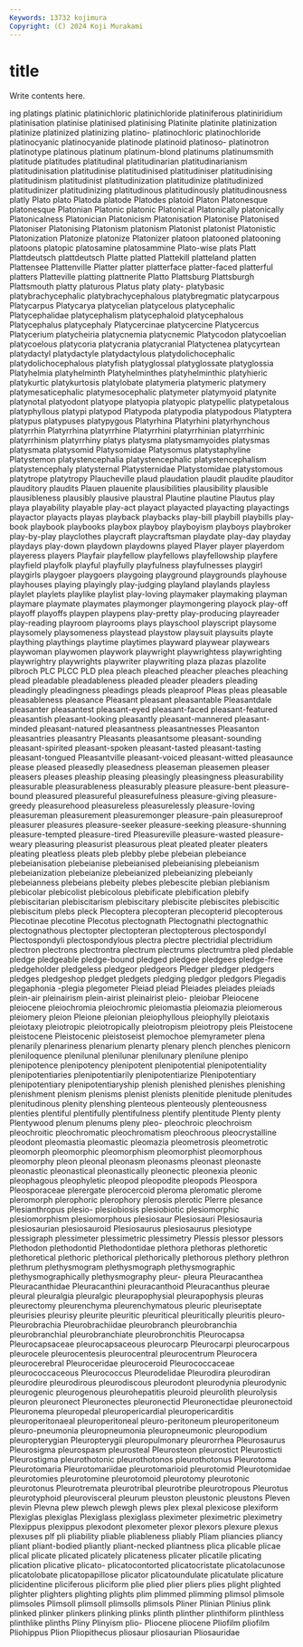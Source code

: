 ```yaml
---
Keywords: 13732 kojimura
Copyright: (C) 2024 Koji Murakami
---
```


# title

Write contents here.



ing platings platinic platinichloric platinichloride platiniferous platiniridium
platinisation platinise platinised platinising Platinite platinite platinization platinize platinized platinizing
platino- platinochloric platinochloride platinocyanic platinocyanide platinode platinoid platinoso- platinotron platinotype
platinous platinum platinum-blond platinums platinumsmith platitude platitudes platitudinal platitudinarian platitudinarianism
platitudinisation platitudinise platitudinised platitudiniser platitudinising platitudinism platitudinist platitudinization platitudinize platitudinized
platitudinizer platitudinizing platitudinous platitudinously platitudinousness platly Plato plato Platoda platode
Platodes platoid Platon Platonesque platonesque Platonian Platonic platonic Platonical Platonically
platonically Platonicalness Platonician Platonicism Platonisation Platonise Platonised Platoniser Platonising Platonism
platonism Platonist platonist Platonistic Platonization Platonize platonize Platonizer platoon platooned
platooning platoons platopic platosamine platosammine Plato-wise plats Platt Plattdeutsch plattdeutsch
Platte platted Plattekill platteland platten Plattensee Plattenville Platter platter platterface
platter-faced platterful platters Platteville platting plattnerite Platto Plattsburg Plattsburgh Plattsmouth
platty platurous Platus platy platy- platybasic platybrachycephalic platybrachycephalous platybregmatic platycarpous
Platycarpus Platycarya platycelian platycelous platycephalic Platycephalidae platycephalism platycephaloid platycephalous Platycephalus
platycephaly Platycercinae platycercine Platycercus Platycerium platycheiria platycnemia platycnemic Platycodon platycoelian
platycoelous platycoria platycrania platycranial Platyctenea platycyrtean platydactyl platydactyle platydactylous platydolichocephalic
platydolichocephalous platyfish platyglossal platyglossate platyglossia Platyhelmia platyhelminth Platyhelminthes platyhelminthic platyhieric
platykurtic platykurtosis platylobate platymeria platymeric platymery platymesaticephalic platymesocephalic platymeter platymyoid
platynite platynotal platyodont platyope platyopia platyopic platypellic platypetalous platyphyllous platypi
platypod Platypoda platypodia platypodous Platyptera platypus platypuses platypygous Platyrhina Platyrhini
platyrhynchous platyrrhin Platyrrhina platyrrhine Platyrrhini platyrrhinian platyrrhinic platyrrhinism platyrrhiny platys
platysma platysmamyoides platysmas platysmata platysomid Platysomidae Platysomus platystaphyline Platystemon platystencephalia
platystencephalic platystencephalism platystencephaly platysternal Platysternidae Platystomidae platystomous platytrope platytropy Plaucheville
plaud plaudation plaudit plaudite plauditor plauditory plaudits Plauen plauenite plausibilities
plausibility plausible plausibleness plausibly plausive plaustral Plautine plautine Plautus play
playa playability playable play-act playact playacted playacting playactings playactor playacts
playas playback playbacks play-bill playbill playbills play-book playbook playbooks playbox
playboy playboyism playboys playbroker play-by-play playclothes playcraft playcraftsman playdate play-day
playday playdays play-down playdown playdowns played Player player playerdom playeress
players Playfair playfellow playfellows playfellowship playfere playfield playfolk playful playfully
playfulness playfulnesses playgirl playgirls playgoer playgoers playgoing playground playgrounds playhouse
playhouses playing playingly play-judging playland playlands playless playlet playlets playlike
playlist play-loving playmaker playmaking playman playmare playmate playmates playmonger playmongering
playock play-off playoff playoffs playpen playpens play-pretty play-producing playreader play-reading
playroom playrooms plays playschool playscript playsome playsomely playsomeness playstead playstow
playsuit playsuits playte plaything playthings playtime playtimes playward playwear playwears
playwoman playwomen playwork playwright playwrightess playwrighting playwrightry playwrights playwriter playwriting
plaza plazas plazolite plbroch PLC PLCC PLD plea pleach pleached
pleacher pleaches pleaching plead pleadable pleadableness pleaded pleader pleaders pleading
pleadingly pleadingness pleadings pleads pleaproof Pleas pleas pleasable pleasableness pleasance
Pleasant pleasant pleasantable Pleasantdale pleasanter pleasantest pleasant-eyed pleasant-faced pleasant-featured pleasantish
pleasant-looking pleasantly pleasant-mannered pleasant-minded pleasant-natured pleasantness pleasantnesses Pleasanton pleasantries pleasantry
Pleasants pleasantsome pleasant-sounding pleasant-spirited pleasant-spoken pleasant-tasted pleasant-tasting pleasant-tongued Pleasantville pleasant-voiced
pleasant-witted pleasaunce please pleased pleasedly pleasedness pleaseman pleasemen pleaser pleasers
pleases pleaship pleasing pleasingly pleasingness pleasurability pleasurable pleasurableness pleasurably pleasure
pleasure-bent pleasure-bound pleasured pleasureful pleasurefulness pleasure-giving pleasure-greedy pleasurehood pleasureless pleasurelessly
pleasure-loving pleasureman pleasurement pleasuremonger pleasure-pain pleasureproof pleasurer pleasures pleasure-seeker pleasure-seeking
pleasure-shunning pleasure-tempted pleasure-tired Pleasureville pleasure-wasted pleasure-weary pleasuring pleasurist pleasurous pleat
pleated pleater pleaters pleating pleatless pleats pleb plebby plebe plebeian
plebeiance plebeianisation plebeianise plebeianised plebeianising plebeianism plebeianization plebeianize plebeianized plebeianizing
plebeianly plebeianness plebeians plebeity plebes plebescite plebian plebianism plebicolar plebicolist
plebicolous plebificate plebification plebify plebiscitarian plebiscitarism plebiscitary plebiscite plebiscites plebiscitic
plebiscitum plebs pleck Plecoptera plecopteran plecopterid plecopterous Plecotinae plecotine Plecotus
plectognath Plectognathi plectognathic plectognathous plectopter plectopteran plectopterous plectospondyl Plectospondyli plectospondylous
plectra plectre plectridial plectridium plectron plectrons plectrontra plectrum plectrums plectrumtra
pled pledable pledge pledgeable pledge-bound pledged pledgee pledgees pledge-free pledgeholder
pledgeless pledgeor pledgeors Pledger pledger pledgers pledges pledgeshop pledget pledgets
pledging pledgor pledgors Plegadis plegaphonia -plegia plegometer Pleiad pleiad Pleiades
pleiades pleiads plein-air pleinairism plein-airist pleinairist pleio- pleiobar Pleiocene pleiocene
pleiochromia pleiochromic pleiomastia pleiomazia pleiomerous pleiomery pleion Pleione pleionian pleiophyllous
pleiophylly pleiotaxis pleiotaxy pleiotropic pleiotropically pleiotropism pleiotropy pleis Pleistocene pleistocene
Pleistocenic pleistoseist plemochoe plemyrameter plena plenarily plenariness plenarium plenarty plenary
plench plenches plenicorn pleniloquence plenilunal plenilunar plenilunary plenilune plenipo plenipotence
plenipotency plenipotent plenipotential plenipotentiality plenipotentiaries plenipotentiarily plenipotentiarize Plenipotentiary plenipotentiary plenipotentiaryship
plenish plenished plenishes plenishing plenishment plenism plenisms plenist plenists plenitide
plenitude plenitudes plenitudinous plenity plenshing plenteous plenteously plenteousness plenties plentiful
plentifully plentifulness plentify plentitude Plenty plenty Plentywood plenum plenums pleny
pleo- pleochroic pleochroism pleochroitic pleochromatic pleochromatism pleochroous pleocrystalline pleodont pleomastia
pleomastic pleomazia pleometrosis pleometrotic pleomorph pleomorphic pleomorphism pleomorphist pleomorphous pleomorphy
pleon pleonal pleonasm pleonasms pleonast pleonaste pleonastic pleonastical pleonastically pleonectic
pleonexia pleonic pleophagous pleophyletic pleopod pleopodite pleopods Pleospora Pleosporaceae plerergate
plerocercoid pleroma pleromatic plerome pleromorph plerophoric plerophory plerosis plerotic Plerre
plesance Plesianthropus plesio- plesiobiosis plesiobiotic plesiomorphic plesiomorphism plesiomorphous plesiosaur Plesiosauri
Plesiosauria plesiosaurian plesiosauroid Plesiosaurus plesiosaurus plesiotype plessigraph plessimeter plessimetric plessimetry
Plessis plessor plessors Plethodon plethodontid Plethodontidae plethora plethoras plethoretic plethoretical
plethoric plethorical plethorically plethorous plethory plethron plethrum plethysmogram plethysmograph plethysmographic
plethysmographically plethysmography pleur- pleura Pleuracanthea Pleuracanthidae Pleuracanthini pleuracanthoid Pleuracanthus pleurae
pleural pleuralgia pleuralgic pleurapophysial pleurapophysis pleuras pleurectomy pleurenchyma pleurenchymatous pleuric
pleuriseptate pleurisies pleurisy pleurite pleuritic pleuritical pleuritically pleuritis pleuro- Pleurobrachia
Pleurobrachiidae pleurobranch pleurobranchia pleurobranchial pleurobranchiate pleurobronchitis Pleurocapsa Pleurocapsaceae pleurocapsaceous pleurocarp
Pleurocarpi pleurocarpous pleurocele pleurocentesis pleurocentral pleurocentrum Pleurocera pleurocerebral Pleuroceridae pleuroceroid
Pleurococcaceae pleurococcaceous Pleurococcus Pleurodelidae Pleurodira pleurodiran pleurodire pleurodirous pleurodiscous pleurodont
pleurodynia pleurodynic pleurogenic pleurogenous pleurohepatitis pleuroid pleurolith pleurolysis pleuron pleuronect
Pleuronectes pleuronectid Pleuronectidae pleuronectoid Pleuronema pleuropedal pleuropericardial pleuropericarditis pleuroperitonaeal pleuroperitoneal
pleuro-peritoneum pleuroperitoneum pleuro-pneumonia pleuropneumonia pleuropneumonic pleuropodium pleuropterygian Pleuropterygii pleuropulmonary pleurorrhea
Pleurosaurus Pleurosigma pleurospasm pleurosteal Pleurosteon pleurostict Pleurosticti Pleurostigma pleurothotonic pleurothotonos
pleurothotonus Pleurotoma Pleurotomaria Pleurotomariidae pleurotomarioid pleurotomid Pleurotomidae pleurotomies pleurotomine pleurotomoid
pleurotomy pleurotonic pleurotonus Pleurotremata pleurotribal pleurotribe pleurotropous Pleurotus pleurotyphoid pleurovisceral
pleurum pleuston pleustonic pleustons Pleven plevin Plevna plew plewch plewgh
plews plex plexal plexicose plexiform Plexiglas plexiglas Plexiglass plexiglass pleximeter
pleximetric pleximetry Plexippus plexippus plexodont plexometer plexor plexors plexure plexus
plexuses plf pli pliability pliable pliableness pliably Pliam pliancies pliancy
pliant pliant-bodied pliantly pliant-necked pliantness plica plicable plicae plical plicate
plicated plicately plicateness plicater plicatile plicating plication plicative plicato- plicatocontorted
plicatocristate plicatolacunose plicatolobate plicatopapillose plicator plicatoundulate plicatulate plicature plicidentine pliciferous
pliciform plie plied plier pliers plies plight plighted plighter plighters
plighting plights plim plimmed plimming plimsol plimsole plimsoles Plimsoll plimsoll
plimsolls plimsols Pliner Plinian Plinius plink plinked plinker plinkers plinking
plinks plinth plinther plinthiform plinthless plinthlike plinths Pliny Plinyism plio-
Pliocene pliocene Pliofilm pliofilm Pliohippus Plion Pliopithecus pliosaur pliosaurian Pliosauridae
